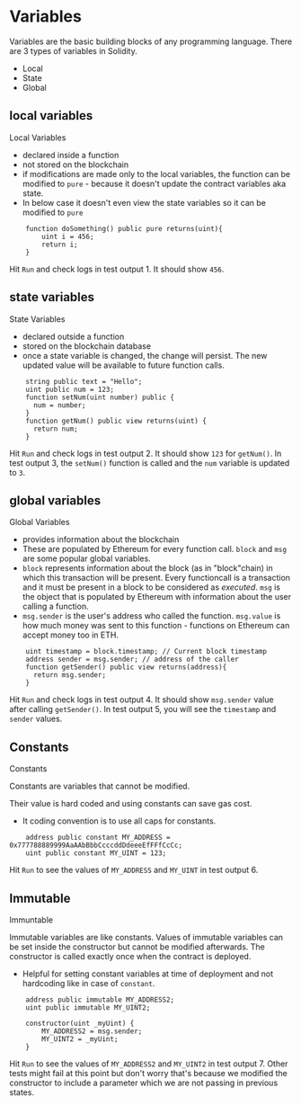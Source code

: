 # Variables

Variables are the basic building blocks of any programming language.
There are 3 types of variables in Solidity.

- Local
- State
- Global

## local variables

Local Variables

- declared inside a function
- not stored on the blockchain
- if modifications are made only to the local variables, the function can be modified to `pure` - because it doesn't update the contract variables aka state.
- In below case it doesn't even view the state variables so it can be modified to `pure`

```
    function doSomething() public pure returns(uint){
        uint i = 456;
        return i;
    }
```

Hit `Run` and check logs in test output 1. It should show `456`.

## state variables

State Variables

- declared outside a function
- stored on the blockchain database
- once a state variable is changed, the change will persist. The new updated value will be available to future function calls.

```
    string public text = "Hello";
    uint public num = 123;
    function setNum(uint number) public {
      num = number;
    }
    function getNum() public view returns(uint) {
      return num;
    }
```

Hit `Run` and check logs in test output 2. It should show `123` for `getNum()`.
In test output 3, the `setNum()` function is called and the `num` variable is updated to `3`.

## global variables

Global Variables

- provides information about the blockchain
- These are populated by Ethereum for every function call. `block` and `msg` are some popular global variables.
- `block` represents information about the block (as in "block"chain) in which this transaction will be present. Every functioncall is a transaction and it must be present in a block to be considered as _executed_. `msg` is the object that is populated by Ethereum with information about the user calling a function.
- `msg.sender` is the user's address who called the function. `msg.value` is how much money was sent to this function - functions on Ethereum can accept money too in ETH.

```
    uint timestamp = block.timestamp; // Current block timestamp
    address sender = msg.sender; // address of the caller
    function getSender() public view returns(address){
      return msg.sender;
    }
```

Hit `Run` and check logs in test output 4. It should show `msg.sender` value after calling `getSender()`.
In test output 5, you will see the `timestamp` and `sender` values.

## Constants

Constants

Constants are variables that cannot be modified.

Their value is hard coded and using constants can save gas cost.

- It coding convention is to use all caps for constants.

```
    address public constant MY_ADDRESS = 0x777788889999AaAAbBbbCcccddDdeeeEfFFfCcCc;
    uint public constant MY_UINT = 123;
```

Hit `Run` to see the values of `MY_ADDRESS` and `MY_UINT` in test output 6.

## Immutable

Immuntable

Immutable variables are like constants.
Values of immutable variables can be set inside the constructor but cannot be modified afterwards.
The constructor is called exactly once when the contract is deployed.

- Helpful for setting constant variables at time of deployment and not hardcoding like in case of `constant`.

```
    address public immutable MY_ADDRESS2;
    uint public immutable MY_UINT2;

    constructor(uint _myUint) {
        MY_ADDRESS2 = msg.sender;
        MY_UINT2 = _myUint;
    }
```

Hit `Run` to see the values of `MY_ADDRESS2` and `MY_UINT2` in test output 7.
Other tests might fail at this point but don't worry that's because we modified the constructor to include a parameter which we are not passing in previous states.
